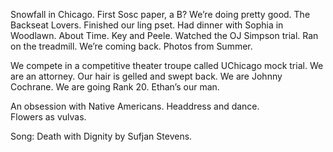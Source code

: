 Snowfall in Chicago. First Sosc paper, a B? We’re doing pretty good. The Backseat Lovers. Finished our ling pset. Had dinner with Sophia in Woodlawn. About Time. Key and Peele. Watched the OJ Simpson trial. Ran on the treadmill. We’re coming back. Photos from Summer.

We compete in a competitive theater troupe called UChicago mock trial. We are an attorney. Our hair is gelled and swept back. We are Johnny Cochrane. We are going Rank 20\. Ethan’s our man. 

An obsession with Native Americans. Headdress and dance.  
Flowers as vulvas.

Song: Death with Dignity by Sufjan Stevens.
